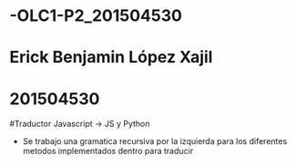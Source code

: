 # -OLC1-P2_201504530
# Erick Benjamin López Xajil 
# 201504530

#Traductor Javascript -> JS y Python
* Se trabajo una gramatica recursiva por la izquierda para los diferentes metodos implementados dentro para traducir
